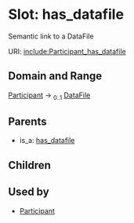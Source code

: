 
# Slot: has_datafile


Semantic link to a DataFile

URI: [include:Participant_has_datafile](https://w3id.org/include/Participant_has_datafile)


## Domain and Range

[Participant](Participant.md) &#8594;  <sub>0..1</sub> [DataFile](DataFile.md)

## Parents

 *  is_a: [has_datafile](has_datafile.md)

## Children


## Used by

 * [Participant](Participant.md)
